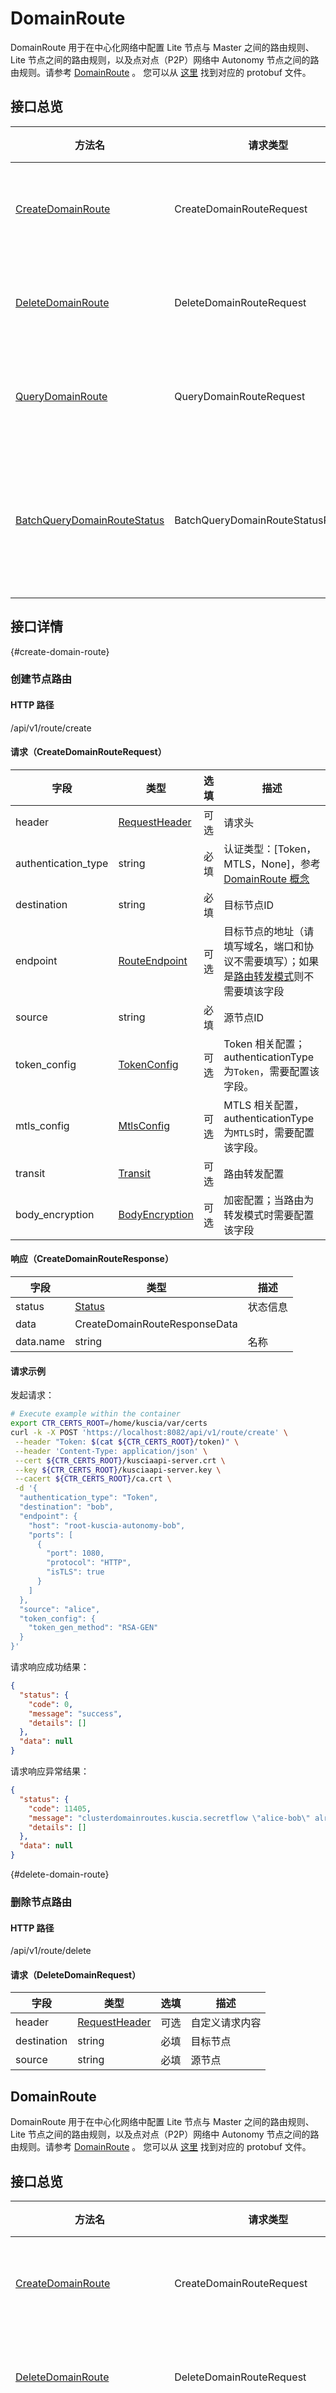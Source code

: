 # DomainRoute

DomainRoute 用于在中心化网络中配置 Lite 节点与 Master 之间的路由规则、Lite 节点之间的路由规则，以及点对点（P2P）网络中
Autonomy 节点之间的路由规则。请参考 [DomainRoute](../concepts/domainroute_cn.md) 。
您可以从 [这里](https://github.com/secretflow/kuscia/tree/main/proto/api/v1alpha1/kusciaapi/domain_route.proto) 找到对应的 protobuf 文件。

## 接口总览

| 方法名                                                             | 请求类型                               | 响应类型                                | 描述         |
|-----------------------------------------------------------------|------------------------------------|-------------------------------------|------------|
| [CreateDomainRoute](#create-domain-route)                       | CreateDomainRouteRequest           | CreateDomainRouteResponse           | 创建节点路由     |
| [DeleteDomainRoute](#delete-domain-route)                       | DeleteDomainRouteRequest           | DeleteDomainRouteResponse           | 删除节点路由     |
| [QueryDomainRoute](#query-domain-route)                         | QueryDomainRouteRequest            | QueryDomainRouteResponse            | 查询节点路由     |
| [BatchQueryDomainRouteStatus](#batch-query-domain-route-status) | BatchQueryDomainRouteStatusRequest | BatchQueryDomainRouteStatusResponse | 批量查询节点路由状态 |

## 接口详情

{#create-domain-route}

### 创建节点路由

#### HTTP 路径

/api/v1/route/create

#### 请求（CreateDomainRouteRequest）

| 字段                 | 类型                                          | 选填  | 描述                                                                                         |
|---------------------|----------------------------------------------|-----|--------------------------------------------------------------------------------------------|
| header              | [RequestHeader](summary_cn.md#requestheader) | 可选  | 请求头                                                                                    |
| authentication_type | string                                       | 必填  | 认证类型：\[Token，MTLS，None]，参考 [DomainRoute 概念](../concepts/domainroute_cn.md)                 |
| destination         | string                                       | 必填  | 目标节点ID                                                                                       |
| endpoint            | [RouteEndpoint](#route-endpoint)             | 可选  | 目标节点的地址（请填写域名，端口和协议不需要填写）；如果是[路由转发模式](../concepts/domainroute_cn.md#domain-route-advance)则不需要填该字段  |
| source              | string                                       | 必填  | 源节点ID |
| token_config        | [TokenConfig](#token-config)                 | 可选  | Token 相关配置；authenticationType 为`Token`，需要配置该字段。 |
| mtls_config         | [MtlsConfig](#mtls-config)                   | 可选  | MTLS 相关配置，authenticationType 为`MTLS`时，需要配置该字段。  |
| transit             | [Transit](#transit)                          | 可选  | 路由转发配置                                                                                     |
| body_encryption     | [BodyEncryption](#bodyencryption)            | 可选  | 加密配置；当路由为转发模式时需要配置该字段     |

#### 响应（CreateDomainRouteResponse）

| 字段        | 类型                             | 描述   |
|-----------|--------------------------------|------|
| status    | [Status](summary_cn.md#status) | 状态信息 |
| data      | CreateDomainRouteResponseData  |      |
| data.name | string                         | 名称   |

#### 请求示例

发起请求：

```sh
# Execute example within the container
export CTR_CERTS_ROOT=/home/kuscia/var/certs
curl -k -X POST 'https://localhost:8082/api/v1/route/create' \
 --header "Token: $(cat ${CTR_CERTS_ROOT}/token)" \
 --header 'Content-Type: application/json' \
 --cert ${CTR_CERTS_ROOT}/kusciaapi-server.crt \
 --key ${CTR_CERTS_ROOT}/kusciaapi-server.key \
 --cacert ${CTR_CERTS_ROOT}/ca.crt \
 -d '{
  "authentication_type": "Token",
  "destination": "bob",
  "endpoint": {
    "host": "root-kuscia-autonomy-bob",
    "ports": [
      {
        "port": 1080,
        "protocol": "HTTP",
        "isTLS": true
      }
    ]
  },
  "source": "alice",
  "token_config": {
    "token_gen_method": "RSA-GEN"
  }
}'
```

请求响应成功结果：

```json
{
  "status": {
    "code": 0,
    "message": "success",
    "details": []
  },
  "data": null
}
```

请求响应异常结果：

```json
{
  "status": {
    "code": 11405,
    "message": "clusterdomainroutes.kuscia.secretflow \"alice-bob\" already exists",
    "details": []
  },
  "data": null
}
```

{#delete-domain-route}

### 删除节点路由

#### HTTP 路径

/api/v1/route/delete

#### 请求（DeleteDomainRequest）

| 字段          | 类型                                           | 选填 | 描述      |
|-------------|----------------------------------------------|----|---------|
| header      | [RequestHeader](summary_cn.md#requestheader) | 可选 | 自定义请求内容 |
| destination | string                                       | 必填 | 目标节点    |
| source      | string                                       | 必填 | 源节点     |
## DomainRoute

DomainRoute 用于在中心化网络中配置 Lite 节点与 Master 之间的路由规则、Lite 节点之间的路由规则，以及点对点（P2P）网络中
Autonomy 节点之间的路由规则。请参考 [DomainRoute](../concepts/domainroute_cn.md) 。
您可以从 [这里](https://github.com/secretflow/kuscia/tree/main/proto/api/v1alpha1/kusciaapi/domain_route.proto) 找到对应的 protobuf 文件。

## 接口总览

| 方法名                                                             | 请求类型                               | 响应类型                                | 描述         |
|-----------------------------------------------------------------|------------------------------------|-------------------------------------|------------|
| [CreateDomainRoute](#create-domain-route)                       | CreateDomainRouteRequest           | CreateDomainRouteResponse           | 创建节点路由     |
| [DeleteDomainRoute](#delete-domain-route)                       | DeleteDomainRouteRequest           | DeleteDomainRouteResponse           | 删除节点路由     |
| [QueryDomainRoute](#query-domain-route)                         | QueryDomainRouteRequest            | QueryDomainRouteResponse            | 查询节点路由     |
| [BatchQueryDomainRouteStatus](#batch-query-domain-route-status) | BatchQueryDomainRouteStatusRequest | BatchQueryDomainRouteStatusResponse | 批量查询节点路由状态 |

## 接口详情

{#create-domain-route}

### 创建节点路由

#### HTTP 路径

/api/v1/route/create

#### 请求（CreateDomainRouteRequest）

| 字段                 | 类型                                          | 选填  | 描述                                                                                         |
|---------------------|----------------------------------------------|-----|--------------------------------------------------------------------------------------------|
| header              | [RequestHeader](summary_cn.md#requestheader) | 可选  | 请求头                                                                                    |
| authentication_type | string                                       | 必填  | 认证类型：\[Token，MTLS，None]，参考 [DomainRoute 概念](../concepts/domainroute_cn.md)                 |
| destination         | string                                       | 必填  | 目标节点ID                                                                                       |
| endpoint            | [RouteEndpoint](#route-endpoint)             | 可选  | 目标节点的地址（请填写域名，端口和协议不需要填写）；如果是[路由转发模式](../concepts/domainroute_cn.md#domain-route-advance)则不需要填该字段  |
| source              | string                                       | 必填  | 源节点ID |
| token_config        | [TokenConfig](#token-config)                 | 可选  | Token 相关配置；authenticationType 为`Token`，需要配置该字段。 |
| mtls_config         | [MtlsConfig](#mtls-config)                   | 可选  | MTLS 相关配置，authenticationType 为`MTLS`时，需要配置该字段。  |
| transit             | [Transit](#transit)                          | 可选  | 路由转发配置                                                                                     |
| body_encryption     | [BodyEncryption](#bodyencryption)            | 可选  | 加密配置；当路由为转发模式时需要配置该字段     |

#### 响应（CreateDomainRouteResponse）

| 字段        | 类型                             | 描述   |
|-----------|--------------------------------|------|
| status    | [Status](summary_cn.md#status) | 状态信息 |
| data      | CreateDomainRouteResponseData  |      |
| data.name | string                         | 名称   |

#### 请求示例

发起请求：

```sh
# Execute example within the container
export CTR_CERTS_ROOT=/home/kuscia/var/certs
curl -k -X POST 'https://localhost:8082/api/v1/route/create' \
 --header "Token: $(cat ${CTR_CERTS_ROOT}/token)" \
 --header 'Content-Type: application/json' \
 --cert ${CTR_CERTS_ROOT}/kusciaapi-server.crt \
 --key ${CTR_CERTS_ROOT}/kusciaapi-server.key \
 --cacert ${CTR_CERTS_ROOT}/ca.crt \
 -d '{
  "authentication_type": "Token",
  "destination": "bob",
  "endpoint": {
    "host": "root-kuscia-autonomy-bob",
    "ports": [
      {
        "port": 1080,
        "protocol": "HTTP",
        "isTLS": true
      }
    ]
  },
  "source": "alice",
  "token_config": {
    "token_gen_method": "RSA-GEN"
  }
}'
```

请求响应成功结果：

```json
{
  "status": {
    "code": 0,
    "message": "success",
    "details": []
  },
  "data": null
}
```

请求响应异常结果：

```json
{
  "status": {
    "code": 11405,
    "message": "clusterdomainroutes.kuscia.secretflow \"alice-bob\" already exists",
    "details": []
  },
  "data": null
}
```

{#delete-domain-route}

### 删除节点路由

#### HTTP 路径

/api/v1/route/delete

#### 请求（DeleteDomainRequest）

| 字段          | 类型                                           | 选填 | 描述      |
|-------------|----------------------------------------------|----|---------|
| header      | [RequestHeader](summary_cn.md#requestheader) | 可选 | 自定义请求内容 |
| destination | string                                       | 必填 | 目标节点    |
| source      | string                                       | 必填 | 源节点     |

#### 响应（DeleteDomainResponse）

| 字段     | 类型                             | 描述   |
|--------|--------------------------------|------|
| status | [Status](summary_cn.md#status) | 状态信息 |

#### 请求示例

发起请求：

```sh
# Execute example within the container
export CTR_CERTS_ROOT=/home/kuscia/var/certs
curl -k -X POST 'https://localhost:8082/api/v1/route/delete' \
 --header "Token: $(cat ${CTR_CERTS_ROOT}/token)" \
 --header 'Content-Type: application/json' \
 --cert ${CTR_CERTS_ROOT}/kusciaapi-server.crt \
 --key ${CTR_CERTS_ROOT}/kusciaapi-server.key \
 --cacert ${CTR_CERTS_ROOT}/ca.crt \
 -d '{
  "destination": "bob",
  "source": "alice"
}'
```

请求响应成功结果：

```json
{
  "status": {
    "code": 0,
    "message": "success",
    "details": []
  }
}
```

请求响应异常结果：假设删除路由为 `delete-alice` -> `delete-bob` 且不存在

```json
{
  "status": {
    "code": 11404,
    "message": "clusterdomainroutes.kuscia.secretflow \"delete-alice-delete-bob\" not found",
    "details": []
  }
}
```

{#query-domain-route}

### 查询节点路由

#### HTTP 路径

/api/v1/route/query

#### 请求（QueryDomainRouteRequest）

| 字段          | 类型                                           | 选填 | 描述      |
|-------------|----------------------------------------------|----|---------|
| header      | [RequestHeader](summary_cn.md#requestheader) | 可选 | 自定义请求内容 |
| destination | string                                       | 必填 | 目标地址    |
| source      | string                                       | 必填 | 源地址     |

#### 响应（QueryDomainRouteResponse）

| 字段                       | 类型                               | 描述                                                                         |
|--------------------------|----------------------------------|----------------------------------------------------------------------------|
| status                   | [Status](./summary_cn.md#status) | 状态信息                                                                       |
| data                     | QueryDomainRouteResponseData     |                                                                             |
| data.name                | string                           | 节点名称                                                                       |
| data.authentication_type | string                           | 认证类型：\[Token，MTLS，None]，参考 [DomainRoute 概念](../concepts/domainroute_cn.md) |
| data.destination         | string                           | 目标节点                                                                       |
| data.endpoint            | [RouteEndpoint](#route-endpoint) | 目标节点的地址，参考 [DomainRoute 概念](../concepts/domainroute_cn.md)                 |
| data.source              | string                           | 源节点                                                                        |
| data.token_config        | [TokenConfig](#token-config)     | Token 配置                                                                   |
| data.mtls_config         | [MTLSConfig](#mtls-config)       | MTLS 配置                                                                    |
| data.transit             | [Transit](#transit)              | 路由转发配置                                                                   |
| data.body_encryption     | [BodyEncryption](#bodyencryption) | 加密配置                                                                    |
| data.status              | [RouteStatus](#route-status)     | 状态                                                                         |

#### 请求示例

发起请求：

```sh
# Execute example within the container
export CTR_CERTS_ROOT=/home/kuscia/var/certs
curl -k -X POST 'https://localhost:8082/api/v1/route/query' \
 --header "Token: $(cat ${CTR_CERTS_ROOT}/token)" \
 --header 'Content-Type: application/json' \
 --cert ${CTR_CERTS_ROOT}/kusciaapi-server.crt \
 --key ${CTR_CERTS_ROOT}/kusciaapi-server.key \
 --cacert ${CTR_CERTS_ROOT}/ca.crt \
 -d '{
  "destination": "bob",
  "source": "alice"
}'
```

请求响应成功结果：

```json
{
  "status": {
    "code": 0,
    "message": "success",
    "details": []
  },
  "data": {
    "name": "alice-bob",
    "authentication_type": "Token",
    "destination": "bob",
    "endpoint": {
      "host": "root-kuscia-autonomy-bob",
      "ports": [
        {
          "name": "",
          "port": 1080,
          "protocol": "HTTP"
        }
      ]
    },
    "source": "alice",
    "token_config": {
      "destination_public_key": "LS0tLS1CRUdJTiBSU0EgUFVCTElDIEt... base64 encoded str",
      "rolling_update_period": "0",
      "source_public_key": "LS0tLS1CRUdJTiBSU0EgUFVCTElDIEtFWS0t... base64 encoded str",
      "token_gen_method": "RSA-GEN"
    },
    "mtls_config": null,
    "status": {
      "status": "Succeeded",
      "reason": ""
    }
  }
}
```

请求响应异常结果：假设请求路由为 `query-alice` -> `query-bob` 且不存在

```json
{
  "status": {
    "code": 11404,
    "message": "clusterdomainroutes.kuscia.secretflow \"query-alice-query-bob\" not found",
    "details": []
  },
  "data": null
}
```

{#batch-query-domain-route-status}

### 批量查询节点路由状态

#### HTTP 路径

/api/v1/route/status/batchQuery

#### 请求（BatchQueryDomainRouteStatusRequest）

| 字段         | 类型                                           | 选填 | 描述      |
|------------|----------------------------------------------|----|---------|
| header     | [RequestHeader](summary_cn.md#requestheader) | 可选 | 自定义请求内容 |
| route_keys | [DomainRouteKey](#domain-route-key)          | 必填 | 路由列表    |

#### 响应（BatchQueryDomainRouteStatusResponse）

| 字段          | 类型                                          | 描述     |
|-------------|---------------------------------------------|--------|
| status      | [Status](summary_cn.md#status)              | 状态信息   |
| data        | BatchQueryDomainRouteStatusResponseData     |        |
| data.routes | [DomainRouteStatus](#domain-route-status)[] | 授权路由列表 |

#### 请求示例

发起请求：

```sh
# Execute example within the container
export CTR_CERTS_ROOT=/home/kuscia/var/certs
curl -k -X POST 'https://localhost:8082/api/v1/route/status/batchQuery' \
 --header "Token: $(cat ${CTR_CERTS_ROOT}/token)" \
 --header 'Content-Type: application/json' \
 --cert ${CTR_CERTS_ROOT}/kusciaapi-server.crt \
 --key ${CTR_CERTS_ROOT}/kusciaapi-server.key \
 --cacert ${CTR_CERTS_ROOT}/ca.crt \
 -d '{
  "route_keys": [
    {
      "source": "alice",
      "destination": "bob"
    },
    {
      "source": "bob",
      "destination": "alice"
    }
  ]
}'
```

请求响应成功结果：

```json
{
  "status": {
    "code": 0,
    "message": "success",
    "details": []
  },
  "data": {
    "routes": [
      {
        "name": "alice-bob",
        "destination": "bob",
        "source": "alice",
        "status": {
          "status": "Succeeded",
          "reason": ""
        }
      },
      {
        "name": "bob-alice",
        "destination": "alice",
        "source": "bob",
        "status": {
          "status": "Succeeded",
          "reason": ""
        }
      }
    ]
  }
}
```

请求响应异常结果：假设查询中包含不存在的路由 `status-alice` -> `status-bob`

```json
{
  "status": {
    "code": 11404,
    "message": "clusterdomainroutes.kuscia.secretflow \"status-alice-status-bob\" not found",
    "details": []
  },
  "data": null
}
```

## 公共

{#domain-route-key}

### DomainRouteKey

| 字段          | 类型     | 选填 | 描述      |
|-------------|--------|----|---------|
| source      | string | 必填 | 源节点 ID  |
| destination | string | 必填 | 目标节点 ID |

{#domain-route-status}

### DomainRouteStatus

| 字段          | 类型                           | 描述      |
|-------------|------------------------------|---------|
| name        | string                       | 名称      |
| destination | string                       | 目标节点 ID |
| source      | string                       | 源节点 ID  |
| status      | [RouteStatus](#route-status) | 状态      |

{#endpoint-port}

### EndpointPort

| 字段         | 类型    | 选填 | 描述                    |
|-------------|--------|------|------------------------|
| port        | int32  | 必填 | 端口号，有效值1-65535                   |
| protocol    | string | 必填 | 端口协议：\[HTTP, GRPC]   |
| isTLS       | bool   | 可选 | 是否开启 TLS，默认为 false |
| path_prefix | string | 可选 | 如果非空，网关会对发送的请求进行 path rewrite，在请求的path 前加上 path_prefix 的值      |

{#route-endpoint}

### RouteEndpoint

| 字段    | 类型                               | 选填 | 描述   |
|-------|----------------------------------|----|------|
| host  | string                           | 必填 | 目标主机 |
| ports | [EndpointPort](#endpoint-port)[] | 必填 | 目标端口 |

{#route-status}

### RouteStatus

| 字段     | 类型     | 描述                       |
|--------|--------|--------------------------|
| status | string | 是否成功：\[Succeeded,Failed] |
| reason | string | 原因                       |

{#mtls-config}

### MTLSConfig

详细参考 [DomainRoute 概念](../concepts/domainroute_cn.md) 。

| 字段                        | 类型     | 选填 | 描述       |
|---------------------------|--------|----|----------|
| tls_ca                    | string | 必填 | TLS 的 CA，BASE64 编码格式 |
| source_client_private_key | string | 必填 | 来源客户端的私钥，BASE64 编码格式 |
| source_client_cert        | string | 必填 | 来源客户端的证书，BASE64 编码格式 |

{#token-config}

### TokenConfig

详细参考 [DomainRoute 概念](../concepts/domainroute_cn.md) 。

| 字段                     | 类型     | 选填 | 描述                        |
|------------------------|--------|----|---------------------------|
| rolling_update_period  | int64  |选填 | 滚动更新间隔，单位：秒，默认值为 0                                                   |
| token_gen_method       | string | 必填 | 签名方式：`RSA-GEN`，表示双方各生成一半，拼成一个32长度的通信 Token，并且用对方的公钥加密，双方都会用自己的私钥验证 Token 有效性  |

{#transit}

### Transit

详细参考 [DomainRoute 概念](../concepts/domainroute_cn.md) 。

| 字段           | 类型                                  | 选填 | 描述                                                                                      |
| -------------- |-------------------------------------| ---- |-----------------------------------------------------------------------------------------|
| transit_method | string                              | 必填 | 路由转发类型：\[THIRD-DOMAIN，REVERSE-TUNNEL]。THIRD-DOMAIN 表示经由第三方节点转发，REVERSE-TUNNEL 表示经由反向隧道转发 |
| domain         | [Transit_Domain](#transit_domain)[] | 可选 | transit_method 为 THIRD-DOMAIN 时需要填写，否则不需要填写       |

{#transit_domain}

#### Transit_Domain

| 字段      | 类型   | 选填 | 描述            |
| --------- | ------ | ---- | --------------- |
| domain_id | string | 必填 | 第三方节点 ID |

### BodyEncryption

详细参考 [DomainRoute 概念](../concepts/domainroute_cn.md) 。

| 字段             | 类型   | 选填 | 描述                                                            |
| ---------------- | ------ | ---- | --------------------------------------------------------------- |
| algorithm        | string | 必填 | 加密方法，当前只支持 AES                                          |

发起请求：

```sh
# 在容器内执行示例
export CTR_CERTS_ROOT=/home/kuscia/var/certs
curl -k -X POST 'https://localhost:8082/api/v1/route/delete' \
 --header "Token: $(cat ${CTR_CERTS_ROOT}/token)" \
 --header 'Content-Type: application/json' \
 --cert ${CTR_CERTS_ROOT}/kusciaapi-server.crt \
 --key ${CTR_CERTS_ROOT}/kusciaapi-server.key \
 --cacert ${CTR_CERTS_ROOT}/ca.crt \
 -d '{
  "destination": "bob",
  "source": "alice"
}'
```

请求响应成功结果：

```json
{
  "status": {
    "code": 0,
    "message": "success",
    "details": []
  }
}
```

请求响应异常结果：假设删除路由为 `delete-alice` -> `delete-bob` 且不存在

```json
{
  "status": {
    "code": 11404,
    "message": "clusterdomainroutes.kuscia.secretflow \"delete-alice-delete-bob\" not found",
    "details": []
  }
}
```

{#query-domain-route}

### 查询节点路由

#### HTTP 路径

/api/v1/route/query

#### 请求（QueryDomainRouteRequest）

| 字段          | 类型                                           | 选填 | 描述      |
|-------------|----------------------------------------------|----|---------|
| header      | [RequestHeader](summary_cn.md#requestheader) | 可选 | 自定义请求内容 |
| destination | string                                       | 必填 | 目标地址    |
| source      | string                                       | 必填 | 源地址     |

#### 响应（QueryDomainRouteResponse）

| 字段                       | 类型                               | 描述                                                                         |
|--------------------------|----------------------------------|----------------------------------------------------------------------------|
| status                   | [Status](./summary_cn.md#status) | 状态信息                                                                       |
| data                     | QueryDomainRouteResponseData     |                                                                             |
| data.name                | string                           | 节点名称                                                                       |
| data.authentication_type | string                           | 认证类型：\[Token，MTLS，None]，参考 [DomainRoute 概念](../concepts/domainroute_cn.md) |
| data.destination         | string                           | 目标节点                                                                       |
| data.endpoint            | [RouteEndpoint](#route-endpoint) | 目标节点的地址，参考 [DomainRoute 概念](../concepts/domainroute_cn.md)                 |
| data.source              | string                           | 源节点                                                                        |
| data.token_config        | [TokenConfig](#token-config)     | Token 配置                                                                   |
| data.mtls_config         | [MTLSConfig](#mtls-config)       | MTLS 配置                                                                    |
| data.transit             | [Transit](#transit)              | 路由转发配置                                                                   |
| data.body_encryption     | [BodyEncryption](#bodyencryption) | 加密配置                                                                    |
| data.status              | [RouteStatus](#route-status)     | 状态                                                                         |

#### 请求示例

发起请求：

```sh
# 在容器内执行示例
export CTR_CERTS_ROOT=/home/kuscia/var/certs
curl -k -X POST 'https://localhost:8082/api/v1/route/query' \
 --header "Token: $(cat ${CTR_CERTS_ROOT}/token)" \
 --header 'Content-Type: application/json' \
 --cert ${CTR_CERTS_ROOT}/kusciaapi-server.crt \
 --key ${CTR_CERTS_ROOT}/kusciaapi-server.key \
 --cacert ${CTR_CERTS_ROOT}/ca.crt \
 -d '{
  "destination": "bob",
  "source": "alice"
}'
```

请求响应成功结果：

```json
{
  "status": {
    "code": 0,
    "message": "success",
    "details": []
  },
  "data": {
    "name": "alice-bob",
    "authentication_type": "Token",
    "destination": "bob",
    "endpoint": {
      "host": "root-kuscia-autonomy-bob",
      "ports": [
        {
          "name": "",
          "port": 1080,
          "protocol": "HTTP"
        }
      ]
    },
    "source": "alice",
    "token_config": {
      "destination_public_key": "LS0tLS1CRUdJTiBSU0EgUFVCTElDIEt... base64 encoded str",
      "rolling_update_period": "0",
      "source_public_key": "LS0tLS1CRUdJTiBSU0EgUFVCTElDIEtFWS0t... base64 encoded str",
      "token_gen_method": "RSA-GEN"
    },
    "mtls_config": null,
    "status": {
      "status": "Succeeded",
      "reason": ""
    }
  }
}
```

请求响应异常结果：假设请求路由为 `query-alice` -> `query-bob` 且不存在

```json
{
  "status": {
    "code": 11404,
    "message": "clusterdomainroutes.kuscia.secretflow \"query-alice-query-bob\" not found",
    "details": []
  },
  "data": null
}
```

{#batch-query-domain-route-status}

### 批量查询节点路由状态

#### HTTP 路径

/api/v1/route/status/batchQuery

#### 请求（BatchQueryDomainRouteStatusRequest）

| 字段         | 类型                                           | 选填 | 描述      |
|------------|----------------------------------------------|----|---------|
| header     | [RequestHeader](summary_cn.md#requestheader) | 可选 | 自定义请求内容 |
| route_keys | [DomainRouteKey](#domain-route-key)          | 必填 | 路由列表    |

#### 响应（BatchQueryDomainRouteStatusResponse）

| 字段          | 类型                                          | 描述     |
|-------------|---------------------------------------------|--------|
| status      | [Status](summary_cn.md#status)              | 状态信息   |
| data        | BatchQueryDomainRouteStatusResponseData     |        |
| data.routes | [DomainRouteStatus](#domain-route-status)[] | 授权路由列表 |

#### 请求示例

发起请求：

```sh
# 在容器内执行示例
export CTR_CERTS_ROOT=/home/kuscia/var/certs
curl -k -X POST 'https://localhost:8082/api/v1/route/status/batchQuery' \
 --header "Token: $(cat ${CTR_CERTS_ROOT}/token)" \
 --header 'Content-Type: application/json' \
 --cert ${CTR_CERTS_ROOT}/kusciaapi-server.crt \
 --key ${CTR_CERTS_ROOT}/kusciaapi-server.key \
 --cacert ${CTR_CERTS_ROOT}/ca.crt \
 -d '{
  "route_keys": [
    {
      "source": "alice",
      "destination": "bob"
    },
    {
      "source": "bob",
      "destination": "alice"
    }
  ]
}'
```

请求响应成功结果：

```json
{
  "status": {
    "code": 0,
    "message": "success",
    "details": []
  },
  "data": {
    "routes": [
      {
        "name": "alice-bob",
        "destination": "bob",
        "source": "alice",
        "status": {
          "status": "Succeeded",
          "reason": ""
        }
      },
      {
        "name": "bob-alice",
        "destination": "alice",
        "source": "bob",
        "status": {
          "status": "Succeeded",
          "reason": ""
        }
      }
    ]
  }
}
```

请求响应异常结果：假设查询中包含不存在的路由 `status-alice` -> `status-bob`

```json
{
  "status": {
    "code": 11404,
    "message": "clusterdomainroutes.kuscia.secretflow \"status-alice-status-bob\" not found",
    "details": []
  },
  "data": null
}
```

## 公共

{#domain-route-key}

### DomainRouteKey

| 字段          | 类型     | 选填 | 描述      |
|-------------|--------|----|---------|
| source      | string | 必填 | 源节点 ID  |
| destination | string | 必填 | 目标节点 ID |

{#domain-route-status}

### DomainRouteStatus

| 字段          | 类型                           | 描述      |
|-------------|------------------------------|---------|
| name        | string                       | 名称      |
| destination | string                       | 目标节点 ID |
| source      | string                       | 源节点 ID  |
| status      | [RouteStatus](#route-status) | 状态      |

{#endpoint-port}

### EndpointPort

| 字段         | 类型    | 选填 | 描述                    |
|-------------|--------|------|------------------------|
| port        | int32  | 必填 | 端口号，有效值1-65535                   |
| protocol    | string | 必填 | 端口协议：\[HTTP, GRPC]   |
| isTLS       | bool   | 可选 | 是否开启 TLS，默认为 false |
| path_prefix | string | 可选 | 如果非空，网关会对发送的请求进行 path rewrite，在请求的path 前加上 path_prefix 的值      |

{#route-endpoint}

### RouteEndpoint

| 字段    | 类型                               | 选填 | 描述   |
|-------|----------------------------------|----|------|
| host  | string                           | 必填 | 目标主机 |
| ports | [EndpointPort](#endpoint-port)[] | 必填 | 目标端口 |

{#route-status}

### RouteStatus

| 字段     | 类型     | 描述                       |
|--------|--------|--------------------------|
| status | string | 是否成功：\[Succeeded,Failed] |
| reason | string | 原因                       |

{#mtls-config}

### MTLSConfig

详细参考 [DomainRoute 概念](../concepts/domainroute_cn.md) 。

| 字段                        | 类型     | 选填 | 描述       |
|---------------------------|--------|----|----------|
| tls_ca                    | string | 必填 | TLS 的 CA，BASE64 编码格式 |
| source_client_private_key | string | 必填 | 来源客户端的私钥，BASE64 编码格式 |
| source_client_cert        | string | 必填 | 来源客户端的证书，BASE64 编码格式 |

{#token-config}

### TokenConfig

详细参考 [DomainRoute 概念](../concepts/domainroute_cn.md) 。

| 字段                     | 类型     | 选填 | 描述                        |
|------------------------|--------|----|---------------------------|
| rolling_update_period  | int64  |选填 | 滚动更新间隔，单位：秒，默认值为 0                                                   |
| token_gen_method       | string | 必填 | 签名方式：`RSA-GEN`，表示双方各生成一半，拼成一个32长度的通信 Token，并且用对方的公钥加密，双方都会用自己的私钥验证 Token 有效性  |

{#transit}

### Transit

详细参考 [DomainRoute 概念](../concepts/domainroute_cn.md) 。

| 字段           | 类型                                  | 选填 | 描述                                                                                      |
| -------------- |-------------------------------------| ---- |-----------------------------------------------------------------------------------------|
| transit_method | string                              | 必填 | 路由转发类型：\[THIRD-DOMAIN，REVERSE-TUNNEL]。THIRD-DOMAIN 表示经由第三方节点转发，REVERSE-TUNNEL 表示经由反向隧道转发 |
| domain         | [Transit_Domain](#transit_domain)[] | 可选 | transit_method 为 THIRD-DOMAIN 时需要填写，否则不需要填写       |

{#transit_domain}

#### Transit_Domain

| 字段      | 类型   | 选填 | 描述            |
| --------- | ------ | ---- | --------------- |
| domain_id | string | 必填 | 第三方节点 ID |

### BodyEncryption

详细参考 [DomainRoute 概念](../concepts/domainroute_cn.md) 。

| 字段             | 类型   | 选填 | 描述                                                            |
| ---------------- | ------ | ---- | --------------------------------------------------------------- |
| algorithm        | string | 必填 | 加密方法，当前只支持 AES                                          |
